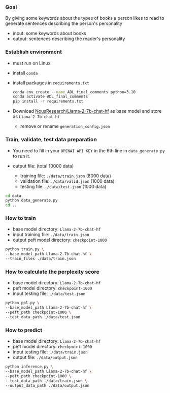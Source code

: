 
### Goal
By giving some keywords about the types of books a person likes to read to generate sentences describing the person's personality
- input: some keywords about books
- output: sentences describing the reader's personality

### Establish environment
* must run on Linux
* install `conda`
* install packages in `requirements.txt`
    ```bash
    conda env create --name ADL_final_comments python=3.10
    conda activate ADL_final_comments
    pip install -r requirements.txt
    ```

* Download [NousResearch/Llama-2-7b-chat-hf](https://huggingface.co/NousResearch/Llama-2-7b-chat-hf) as base model and store as `Llama-2-7b-chat-hf`
    * remove or rename `generation_config.json`

### Train, validate, test data preparation
* You need to fill in your `OPENAI API KEY` in the 6th line in `data_generate.py` to run it. 

* output file: (total 10000 data)
    * training file: `./data/train.json` (8000 data)
    * validation file: `./data/valid.json` (1000 data)
    * testing file: `./data/test.json` (1000 data)

```bash
cd data
python data_generate.py
cd ..
```
### How to train

* base model directory: `Llama-2-7b-chat-hf`
* input training file: `./data/train.json`
* output peft model directory: `checkpoint-1000`
```bash
python train.py \
--base_model_path Llama-2-7b-chat-hf \
--train_files ./data/train.json
```

### How to calculate the perplexity score
* base model directory: `Llama-2-7b-chat-hf`
* peft model directory: `checkpoint-1000`
* input testing file: `./data/test.json`
```bash
python ppl.py \
--base_model_path Llama-2-7b-chat-hf \
--peft_path checkpoint-1000 \
--test_data_path ./data/test.json
```

### How to predict
* base model directory: `Llama-2-7b-chat-hf`
* peft model directory: `checkpoint-1000`
* input testing file: `./data/train.json`
* output file: `./data/output.json`
```bash
python inference.py \
--base_model_path Llama-2-7b-chat-hf \
--peft_path checkpoint-1000 \
--test_data_path ./data/train.json \
--output_data_path ./data/output.json
```
